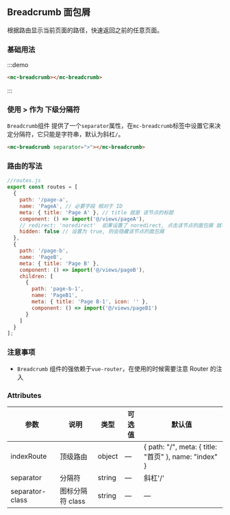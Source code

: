 ## Breadcrumb 面包屑

根据路由显示当前页面的路径，快速返回之前的任意页面。

### 基础用法

:::demo

```html
<mc-breadcrumb></mc-breadcrumb>
```

:::

### 使用 > 作为 下级分隔符

`Breadcrumb`组件 提供了一个`separator`属性，在`mc-breadcrumb`标签中设置它来决定分隔符，它只能是字符串，默认为斜杠`/`。

```html
<mc-breadcrumb separator=">"></mc-breadcrumb>
```

### 路由的写法

```javascript
//routes.js
export const routes = [
  {
    path: '/page-a',
    name: 'PageA', // 必要字段 相对于 ID
    meta: { title: 'Page A' }, // title 就是 该节点的标题
    component: () => import('@/views/pageA'),
    // redirect: 'noredirect'  如果设置了 noredirect, 点击该节点的面包屑 就不会redirect
    hidden: false // 设置为 true, 则会隐藏该节点的面包屑
  },
  {
    path: '/page-b',
    name: 'PageB',
    meta: { title: 'Page B' },
    component: () => import('@/views/pageB'),
    children: [
      {
        path: 'page-b-1',
        name: 'PageB1',
        meta: { title: 'Page B-1', icon: '' },
        component: () => import('@/views/pageB1')
      }
    ]
  }
];
```

### 注意事项

- `Breadcrumb` 组件的强依赖于`vue-router`，在使用的时候需要注意 Router 的注入

### Attributes

| 参数            | 说明             | 类型   | 可选值 | 默认值                                                |
| --------------- | ---------------- | ------ | ------ | ----------------------------------------------------- |
| indexRoute      | 顶级路由         | object | —      | { path: "/", meta: { title: "首页" }, name: "index" } |
| separator       | 分隔符           | string | —      | 斜杠'/'                                               |
| separator-class | 图标分隔符 class | string | —      | —                                                     |
